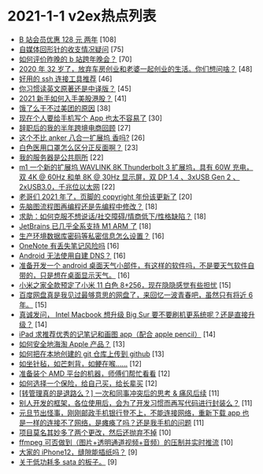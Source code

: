 # 2021-1-1 v2ex热点列表

+ [B 站会员优惠 128 元 两年](https://www.v2ex.com/t/740917#reply108) [108]
+ [自媒体回形针的收支情况疑问](https://www.v2ex.com/t/740876#reply75) [75]
+ [如何评价昨晚的 b 站跨年晚会？](https://www.v2ex.com/t/740821#reply70) [70]
+ [2020 年 32 岁了，放弃车房创业和老婆一起创业的生活。你们想问啥？](https://www.v2ex.com/t/740842#reply48) [48]
+ [好用的 ssh 连接工具推荐](https://www.v2ex.com/t/740849#reply46) [46]
+ [你习惯读英文原著还是中译版？](https://www.v2ex.com/t/740885#reply45) [45]
+ [2021 新手如何入手美股港股？](https://www.v2ex.com/t/740820#reply41) [41]
+ [饿了么干不过美团的原因](https://www.v2ex.com/t/740893#reply38) [38]
+ [现在个人要给手机写个 App 也太不容易了](https://www.v2ex.com/t/740832#reply30) [30]
+ [辞职后的我的半年跨境电商回顾](https://www.v2ex.com/t/740890#reply27) [27]
+ [这个不比 anker 八合一扩展坞 香吗?](https://www.v2ex.com/t/740865#reply26) [26]
+ [白色医用口罩怎么区分正反面啊？](https://www.v2ex.com/t/740857#reply23) [23]
+ [我的服务器是公共厕所](https://www.v2ex.com/t/740924#reply22) [22]
+ [m1 一个新的扩展坞 WAVLINK 8K Thunderbolt 3 扩展坞，具有 60W 充电，双 4K @ 60Hz 和单 8K @ 30Hz 显示屏，双 DP 1.4 、3xUSB Gen 2 、2xUSB3.0，千兆位以太网](https://www.v2ex.com/t/740860#reply22) [22]
+ [老哥们 2021 年了，页脚的 copyright 年份该更新了](https://www.v2ex.com/t/740826#reply20) [20]
+ [先脑图流程图再编程还是先编程中修改？](https://www.v2ex.com/t/740867#reply18) [18]
+ [求助：如何克服不想说话/社交障碍/情商低下/性格缺陷？](https://www.v2ex.com/t/740887#reply18) [18]
+ [JetBrains 已几乎全系支持 M1 ARM 了](https://www.v2ex.com/t/740827#reply18) [18]
+ [生产环境数据库密码等私密信息怎么设置？](https://www.v2ex.com/t/740834#reply16) [16]
+ [OneNote 有丢失笔记风险吗](https://www.v2ex.com/t/740840#reply16) [16]
+ [Android 无法使用自建 DNS？](https://www.v2ex.com/t/740848#reply16) [16]
+ [准备开发一个 android 桌面天气小部件，有这样的软件吗，不是要天气软件自带的，只是想在桌面显示天气。](https://www.v2ex.com/t/740852#reply16) [16]
+ [小米之家全款预定了小米 11 白色 8+256，现在隐隐感觉有些担忧](https://www.v2ex.com/t/740870#reply15) [15]
+ [百度网盘真是我见过最够意思的网盘了，来回忆一波青春吧，虽然只有将近 6 年。](https://www.v2ex.com/t/740930#reply15) [15]
+ [真诚发问， Intel Macbook 想升级 Big Sur 要不要刷机更系统呢？还是直接升级？](https://www.v2ex.com/t/740871#reply14) [14]
+ [iPad 求推荐优秀的记笔记和画图 app（配合 apple pencil）](https://www.v2ex.com/t/740822#reply14) [14]
+ [如何安全地海淘 Apple 产品？](https://www.v2ex.com/t/740914#reply13) [13]
+ [如何把在本地创建的 git 仓库上传到 github](https://www.v2ex.com/t/740922#reply13) [13]
+ [如坐针毡，如芒刺背，如鲠在喉......](https://www.v2ex.com/t/740892#reply12) [12]
+ [准备装个 AMD 平台的机器，师傅们帮忙看看](https://www.v2ex.com/t/740912#reply12) [12]
+ [如何选择一个保险，给自己买，给长辈买](https://www.v2ex.com/t/740823#reply12) [12]
+ [[转管理真的是退路么？] 一次和同事冲突后的思考 & 痛风后续](https://www.v2ex.com/t/740886#reply11) [11]
+ [别人开发的框架，各位使用后，会为了开发习惯而再写代码进行封装么？](https://www.v2ex.com/t/740907#reply11) [11]
+ [元旦节出怪事，刚刚邮政手机银行登不上，不能连接网络，重新下载 app 也是一样的连接不了网络，是瘫痪了吗？还是我手机的问题](https://www.v2ex.com/t/740854#reply11) [11]
+ [项目莫名其妙多了两个更改，然后还抛弃不掉](https://www.v2ex.com/t/740888#reply10) [10]
+ [ffmpeg 可否做到（图片+透明通道视频+音频）的压制并实时推流](https://www.v2ex.com/t/740824#reply10) [10]
+ [大家的 iPhone12，缝隙能插纸吗？](https://www.v2ex.com/t/740877#reply9) [9]
+ [关于低功耗多 sata 的板子。](https://www.v2ex.com/t/740879#reply9) [9]
